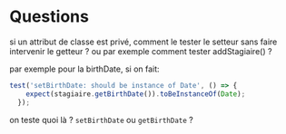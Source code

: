 # Questions

si un attribut de classe est privé, comment le tester le setteur sans faire intervenir le getteur ?
ou par exemple comment tester addStagiaire() ?

par exemple pour la birthDate, si on fait:

```js
test('setBirthDate: should be instance of Date', () => {
    expect(stagiaire.getBirthDate()).toBeInstanceOf(Date);
  });
```

on teste quoi là ? `setBirthDate` ou `getBirthDate` ?

